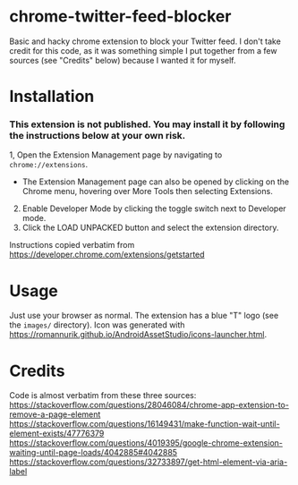 # chrome-twitter-feed-blocker
Basic and hacky chrome extension to block your Twitter feed. I don't take credit for this code, as it was something simple I put together from a few sources (see "Credits" below) because I wanted it for myself.

# Installation

### This extension is not published. You may install it by following the instructions below at your own risk.

1, Open the Extension Management page by navigating to `chrome://extensions`.
- The Extension Management page can also be opened by clicking on the Chrome menu, hovering over More Tools then selecting Extensions.
2. Enable Developer Mode by clicking the toggle switch next to Developer mode.
3. Click the LOAD UNPACKED button and select the extension directory.

Instructions copied verbatim from https://developer.chrome.com/extensions/getstarted

# Usage
Just use your browser as normal. The extension has a blue "T" logo (see the `images/` directory). Icon was generated with <https://romannurik.github.io/AndroidAssetStudio/icons-launcher.html>.

# Credits
Code is almost verbatim from these three sources:  
<https://stackoverflow.com/questions/28046084/chrome-app-extension-to-remove-a-page-element>  
<https://stackoverflow.com/questions/16149431/make-function-wait-until-element-exists/47776379>  
<https://stackoverflow.com/questions/4019395/google-chrome-extension-waiting-until-page-loads/4042885#4042885>  
<https://stackoverflow.com/questions/32733897/get-html-element-via-aria-label>  
